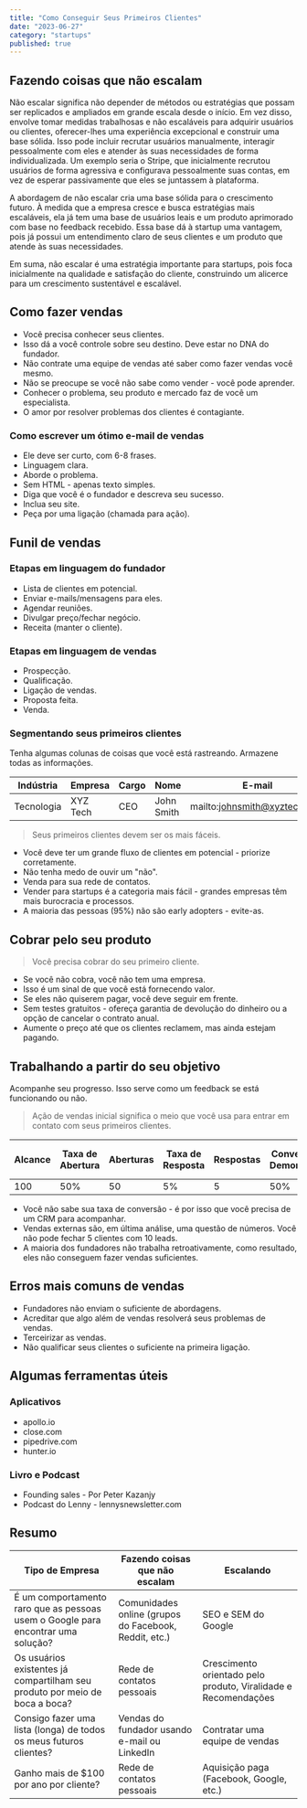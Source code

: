 ```yaml
---
title: "Como Conseguir Seus Primeiros Clientes"
date: "2023-06-27"
category: "startups"
published: true
---
```


## **Fazendo coisas que não escalam**

Não escalar significa não depender de métodos ou estratégias que possam ser replicados e ampliados em grande escala desde o início. Em vez disso, envolve tomar medidas trabalhosas e não escaláveis para adquirir usuários ou clientes, oferecer-lhes uma experiência excepcional e construir uma base sólida. Isso pode incluir recrutar usuários manualmente, interagir pessoalmente com eles e atender às suas necessidades de forma individualizada. Um exemplo seria o Stripe, que inicialmente recrutou usuários de forma agressiva e configurava pessoalmente suas contas, em vez de esperar passivamente que eles se juntassem à plataforma.

A abordagem de não escalar cria uma base sólida para o crescimento futuro. À medida que a empresa cresce e busca estratégias mais escaláveis, ela já tem uma base de usuários leais e um produto aprimorado com base no feedback recebido. Essa base dá à startup uma vantagem, pois já possui um entendimento claro de seus clientes e um produto que atende às suas necessidades.

Em suma, não escalar é uma estratégia importante para startups, pois foca inicialmente na qualidade e satisfação do cliente, construindo um alicerce para um crescimento sustentável e escalável.

## **Como fazer vendas**

- Você precisa conhecer seus clientes.
- Isso dá a você controle sobre seu destino. Deve estar no DNA do fundador.
- Não contrate uma equipe de vendas até saber como fazer vendas você mesmo.
- Não se preocupe se você não sabe como vender - você pode aprender.
- Conhecer o problema, seu produto e mercado faz de você um especialista.
- O amor por resolver problemas dos clientes é contagiante.

### **Como escrever um ótimo e-mail de vendas**

- Ele deve ser curto, com 6-8 frases.
- Linguagem clara.
- Aborde o problema.
- Sem HTML - apenas texto simples.
- Diga que você é o fundador e descreva seu sucesso.
- Inclua seu site.
- Peça por uma ligação (chamada para ação).

## **Funil de vendas**

### **Etapas em linguagem do fundador**

- Lista de clientes em potencial.
- Enviar e-mails/mensagens para eles.
- Agendar reuniões.
- Divulgar preço/fechar negócio.
- Receita (manter o cliente).

### **Etapas em linguagem de vendas**

- Prospecção.
- Qualificação.
- Ligação de vendas.
- Proposta feita.
- Venda.

### **Segmentando seus primeiros clientes**

Tenha algumas colunas de coisas que você está rastreando. Armazene todas as informações.

| Indústria  | Empresa  | Cargo | Nome       | E-mail                         | URL do LinkedIn                         |
| ---------- | -------- | ----- | ---------- | ------------------------------ | --------------------------------------- |
| Tecnologia | XYZ Tech | CEO   | John Smith | mailto:<johnsmith@xyztech.com> | <https://www.linkedin.com/in/johnsmith> |

> Seus primeiros clientes devem ser os mais fáceis.

- Você deve ter um grande fluxo de clientes em potencial - priorize corretamente.
- Não tenha medo de ouvir um "não".
- Venda para sua rede de contatos.
- Vender para startups é a categoria mais fácil - grandes empresas têm mais burocracia e processos.
- A maioria das pessoas (95%) não são early adopters - evite-as.

## **Cobrar pelo seu produto**

> Você precisa cobrar do seu primeiro cliente.

- Se você não cobra, você não tem uma empresa.
- Isso é um sinal de que você está fornecendo valor.
- Se eles não quiserem pagar, você deve seguir em frente.
- Sem testes gratuitos - ofereça garantia de devolução do dinheiro ou a opção de cancelar o contrato anual.
- Aumente o preço até que os clientes reclamem, mas ainda estejam pagando.

## **Trabalhando a partir do seu objetivo**

Acompanhe seu progresso. Isso serve como um feedback se está funcionando ou não.

> Ação de vendas inicial significa o meio que você usa para entrar em contato com seus primeiros clientes.

| Alcance | Taxa de Abertura | Aberturas | Taxa de Resposta | Respostas | Conversão de Demonstração | Demonstração | Conversão de Clientes | Clientes |
| ------- | ---------------- | --------- | ---------------- | --------- | ------------------------- | ------------ | --------------------- | -------- |
| 100     | 50%              | 50        | 5%               | 5         | 50%                       | 2,5          | 20%                   | 0        |

- Você não sabe sua taxa de conversão - é por isso que você precisa de um CRM para acompanhar.
- Vendas externas são, em última análise, uma questão de números. Você não pode fechar 5 clientes com 10 leads.
- A maioria dos fundadores não trabalha retroativamente, como resultado, eles não conseguem fazer vendas suficientes.

## **Erros mais comuns de vendas**

- Fundadores não enviam o suficiente de abordagens.
- Acreditar que algo além de vendas resolverá seus problemas de vendas.
- Terceirizar as vendas.
- Não qualificar seus clientes o suficiente na primeira ligação.

## **Algumas ferramentas úteis**

### **Aplicativos**

- apollo.io
- close.com
- pipedrive.com
- hunter.io

### **Livro e Podcast**

- Founding sales - Por Peter Kazanjy
- Podcast do Lenny - lennysnewsletter.com

## **Resumo**

| Tipo de Empresa                                                                  | Fazendo coisas que não escalam                        | Escalando                                                      |
| -------------------------------------------------------------------------------- | ----------------------------------------------------- | -------------------------------------------------------------- |
| É um comportamento raro que as pessoas usem o Google para encontrar uma solução? | Comunidades online (grupos do Facebook, Reddit, etc.) | SEO e SEM do Google                                            |
| Os usuários existentes já compartilham seu produto por meio de boca a boca?      | Rede de contatos pessoais                             | Crescimento orientado pelo produto, Viralidade e Recomendações |
| Consigo fazer uma lista (longa) de todos os meus futuros clientes?               | Vendas do fundador usando e-mail ou LinkedIn          | Contratar uma equipe de vendas                                 |
| Ganho mais de $100 por ano por cliente?                                          | Rede de contatos pessoais                             | Aquisição paga (Facebook, Google, etc.)                        |
